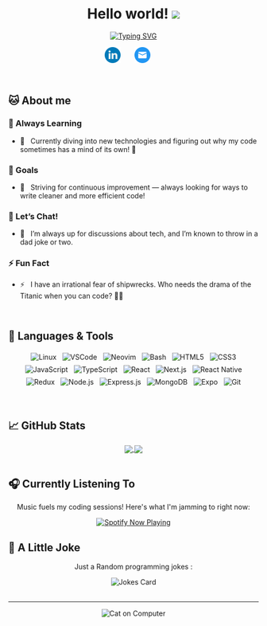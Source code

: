 <h1 align="center">
Hello world!
  <img src="https://media.giphy.com/media/hvRJCLFzcasrR4ia7z/giphy.gif" width="28">
</h1>

<p align="center">
  <a href="https://git.io/typing-svg"><img src="https://readme-typing-svg.demolab.com?font=Fira+Code&pause=1000&center=true&width=435&lines=I'm+Aldric+Bottreau;I'm+a+Fullstack+Developer" alt="Typing SVG" /></a>
</p>

<p align="center">
  <a href="https://www.linkedin.com/in/aldric-bottreau-4529902bb/"><img width="32px" alt="Linkedin" title="Linkedin"  src="https://github.com/0xhel/0xhel/blob/main/socialLogo/linkedin.png"/></a>
  &#8287;&#8287;&#8287;&#8287;&#8287;
  <a href="mailto:0xhel@tutamail.com"><img width="32px" alt="Email" title="Email" src="https://github.com/0xhel/0xhel/blob/main/socialLogo/mail.png"></a>
  &#8287;&#8287;&#8287;&#8287;&#8287;
</p>

<br>

## 🐱​ About me

### 🌱 Always Learning
- 🔭 &nbsp; Currently diving into new technologies and figuring out why my code sometimes has a mind of its own! 🤖
### 🥅 Goals
- 🥅 &nbsp; Striving for continuous improvement — always looking for ways to write cleaner and more efficient code!
### 💬 Let’s Chat!
- 💬 &nbsp; I’m always up for discussions about tech, and I’m known to throw in a dad joke or two.
### ⚡ Fun Fact
- ⚡ &nbsp; I have an irrational fear of shipwrecks. Who needs the drama of the Titanic when you can code? 🚢😱

<br>

## 🔧 Languages & Tools

<p align="center">
  <img src="https://img.shields.io/badge/Linux-FCC624?style=for-the-badge&logo=linux&logoColor=black" alt="Linux" style="vertical-align:top; margin:4px"/>
  <img src="https://img.shields.io/badge/Visual_Studio_Code-0078D4?style=for-the-badge&logo=visual-studio-code&logoColor=white" alt="VSCode" style="vertical-align:top; margin:4px"/>
  <img src="https://img.shields.io/badge/Neovim-57A143?style=for-the-badge&logo=neovim&logoColor=white" alt="Neovim" style="vertical-align:top; margin:4px"/>
  <img src="https://img.shields.io/badge/Bash-4EAA25?style=for-the-badge&logo=gnu-bash&logoColor=white" alt="Bash" style="vertical-align:top; margin:4px"/>
  <img src="https://img.shields.io/badge/HTML5-E34F26?style=for-the-badge&logo=html5&logoColor=white" alt="HTML5" style="vertical-align:top; margin:4px"/>
  <img src="https://img.shields.io/badge/CSS3-1572B6?style=for-the-badge&logo=css3&logoColor=white" alt="CSS3" style="vertical-align:top; margin:4px"/>
  <img src="https://img.shields.io/badge/JavaScript-F7DF1E?style=for-the-badge&logo=javascript&logoColor=black" alt="JavaScript" style="vertical-align:top; margin:4px"/>
  <img src="https://img.shields.io/badge/TypeScript-007ACC?style=for-the-badge&logo=typescript&logoColor=white" alt="TypeScript" style="vertical-align:top; margin:4px"/>
  <img src="https://img.shields.io/badge/React-20232A?style=for-the-badge&logo=react&logoColor=61DAFB" alt="React" style="vertical-align:top; margin:4px"/>
  <img src="https://img.shields.io/badge/Next.js-000000?style=for-the-badge&logo=next.js&logoColor=white" alt="Next.js" style="vertical-align:top; margin:4px"/>
  <img src="https://img.shields.io/badge/React_Native-61DAFB?style=for-the-badge&logo=react&logoColor=black" alt="React Native" style="vertical-align:top; margin:4px"/>
  <img src="https://img.shields.io/badge/Redux-764ABC?style=for-the-badge&logo=redux&logoColor=white" alt="Redux" style="vertical-align:top; margin:4px"/>
  <img src="https://img.shields.io/badge/Node.js-43853D?style=for-the-badge&logo=node.js&logoColor=white" alt="Node.js" style="vertical-align:top; margin:4px"/>
  <img src="https://img.shields.io/badge/Express.js-000000?style=for-the-badge&logo=express&logoColor=white" alt="Express.js" style="vertical-align:top; margin:4px"/>
  <img src="https://img.shields.io/badge/MongoDB-47A248?style=for-the-badge&logo=mongodb&logoColor=white" alt="MongoDB" style="vertical-align:top; margin:4px"/>
  <img src="https://img.shields.io/badge/Expo-000020?style=for-the-badge&logo=expo&logoColor=white" alt="Expo" style="vertical-align:top; margin:4px"/>
  <img src="https://img.shields.io/badge/Git-F05032?style=for-the-badge&logo=git&logoColor=white" alt="Git" style="vertical-align:top; margin:4px"/>
</p>

<br>

## 📈 GitHub Stats

<div align="center">
<a href="https://github.com/0xhel">
  <img align="center" src="https://github-readme-stats.vercel.app/api?username=0xhel&show_icons=true&line_height=27&theme=radical&count_private=true&cache_seconds=1800" />
</a>
<a href="https://github.com/0xhel">
  <img align="center" src="https://github-readme-stats.vercel.app/api/top-langs/?username=0xhel&langs_count=3&theme=radical" />
</a>
</div>

<br>

## 🎧 Currently Listening To

<p align="center">
  Music fuels my coding sessions! Here's what I'm jamming to right now:
</p>

<div align="center">
  <a href="https://github.com/kittinan/spotify-github-profile">
    <img src="https://spotify-github-profile.kittinanx.com/api/view?uid=31m3djlmresd6niu2ctcamitd2yq&cover_image=true&theme=default&show_offline=false&background_color=121212&interchange=false" alt="Spotify Now Playing" />
  </a>
</div>

## 🤣 A Little Joke

<p align="center">Just a Random programming jokes :</p>

<div align="center"><img src="https://readme-jokes.vercel.app/api" alt="Jokes Card" /></div>

</br>

---

<div align="center">
  <img src="https://i.giphy.com/media/v1.Y2lkPTc5MGI3NjExcnUzaWx5MXFvcnhyN3FmampvMmhwdmphOGIxcnVlc2Nra3B1aDgyNCZlcD12MV9pbnRlcm5hbF9naWZfYnlfaWQmY3Q9Zw/VbnUQpnihPSIgIXuZv/giphy.gif" alt="Cat on Computer"/>
</div>

